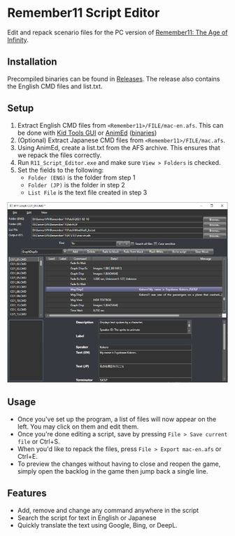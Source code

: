 # Remember11 Script Editor
Edit and repack scenario files for the PC version of [Remember11: The Age of Infinity](https://vndb.org/v13).

## Installation
Precompiled binaries can be found in [Releases](https://github.com/arsym-dev/Remember11-Script-Editor/releases). The release also contains the English CMD files and list.txt.

## Setup
1. Extract English CMD files from `<Remember11>/FILE/mac-en.afs`. This can be done with [Kid Tools GUI](https://ayuanx.wordpress.com/2008/07/17/ktg/) or [AnimEd](https://github.com/niksaak/ae) ([binaries](http://wks.arai-kibou.ru/ae.php?p=dl))
2. (Optional) Extract Japanese CMD files from `<Remember11>/FILE/mac.afs`.
3. Using AnimEd, create a list.txt from the AFS archive. This ensures that we repack the files correctly.
3. Run `R11_Script_Editor.exe` and make sure `View > Folders` is checked.
4. Set the fields to the following:
    - `Folder (ENG)` is the folder from step 1
    - `Folder (JP)` is the folder in step 2
    - `List File` is the text file created in step 3

![Main UI](img/main.png)

## Usage
- Once you've set up the program, a list of files will now appear on the left. You may click on them and edit them.
- Once you're done editing a script, save by pressing `File > Save current file` or Ctrl+S.
- When you'd like to repack the files, press `File > Export mac-en.afs` or Ctrl+E.
- To preview the changes without having to close and reopen the game, simply open the backlog in the game then jump back a single line.

## Features
- Add, remove and change any command anywhere in the script
- Search the script for text in English or Japanese
- Quickly translate the text using Google, Bing, or DeepL.